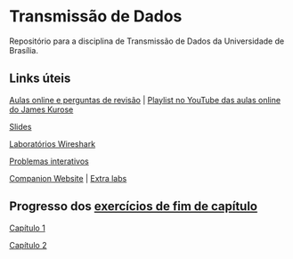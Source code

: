 # Transmissão de Dados
Repositório para a disciplina de Transmissão de Dados da Universidade de Brasília.

## Links úteis

[Aulas online e perguntas de revisão](http://gaia.cs.umass.edu/kurose_ross/online_lectures.htm)
 | [Playlist no YouTube das aulas online do James Kurose](https://www.youtube.com/playlist?list=PLbQD6k8v-1JHW6AYCzhwmjycVPKfNZC7d)

[Slides](http://gaia.cs.umass.edu/kurose_ross/ppt.htm)

[Laboratórios Wireshark](http://gaia.cs.umass.edu/kurose_ross/wireshark.htm)

[Problemas interativos](http://gaia.cs.umass.edu/kurose_ross/interactive/)

[Companion Website](https://media.pearsoncmg.com/ph/esm/ecs_kurose_compnetwork_8/cw/) | [Extra labs](https://media.pearsoncmg.com/ph/esm/ecs_kurose_compnetwork_8/cw/#misclabs)

## Progresso dos [exercícios de fim de capítulo](https://github.com/yudi-azvd/td/issues)
[Capítulo 1](https://github.com/yudi-azvd/td/issues/2)

[Capítulo 2](https://github.com/yudi-azvd/td/issues/3)
